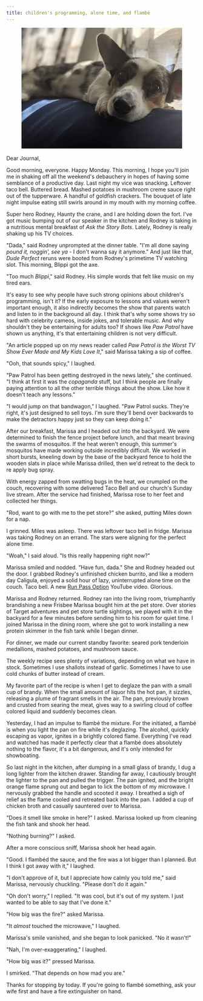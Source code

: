 ```yaml
---
title: children's programming, alone time, and flambé
---
```


<figure>
  <a href="/images/banners/2020-07-27.jpg">
    <img alt="banner" src="/images/banners/2020-07-27.jpg"/>
  </a>
</figure>

Dear Journal,

Good morning, everyone.  Happy Monday.  This morning, I hope you'll
join me in shaking off all the weekend's debauchery in hopes of having
some semblance of a productive day.  Last night my vice was snacking.
Leftover taco bell.  Buttered bread.  Mashed potatoes in mushroom
creme sauce right out of the tupperware.  A handful of goldfish
crackers.  The bouquet of late night impulse eating still swirls
around in my mouth with my morning coffee.

Super hero Rodney, Haunty the crane, and I are holding down the fort.
I've got music bumping out of our speaker in the kitchen and Rodney is
taking in a nutritious mental breakfast of _Ask the Story Bots_.
Lately, Rodney is really shaking up his TV choices.

"Dada," said Rodney unprompted at the dinner table.  "I'm all done
saying _pound it, noggin', see ya_ - I don't wanna say it anymore."
And just like that, _Dude Perfect_ reruns were booted from Rodney's
primetime TV watching slot.  This morning, Blippi got the axe.

"Too much _Blippi_," said Rodney.  His simple words that felt like
music on my tired ears.

It's easy to see why people have such strong opinions about children's
programming, isn't it?  If the early exposure to lessons and values
weren't important enough, it also indirectly becomes the show that
parents watch and listen to in the background all day.  I think that's
why some shows try so hard with celebrity cameos, inside jokes, and
tolerable music.  And why shouldn't they be entertaining for adults
too?  If shows like _Paw Patrol_ have shown us anything, it's that
entertaining children is not very difficult.

"An article popped up on my news reader called _Paw Patrol is the
Worst TV Show Ever Made and My Kids Love It_," said Marissa taking a
sip of coffee.

"Ooh, that sounds spicy," I laughed.

"Paw Patrol has been getting destroyed in the news lately," she
continued.  "I think at first it was the _copaganda_ stuff, but I
think people are finally paying attention to all the other terrible
things about the show.  Like how it doesn't teach any lessons."

"I would jump on that bandwagon," I laughed.  "Paw Patrol sucks.
They're right, it's just designed to sell toys.  I'm sure they'll bend
over backwards to make the detractors happy just so they can keep
doing it."

After our breakfast, Marissa and I headed out into the backyard.  We
were determined to finish the fence project before lunch, and that
meant braving the swarms of mosquitos.  If the heat weren't enough,
this summer's mosquitos have made working outside incredibly
difficult.  We worked in short bursts, kneeling down by the base of
the backyard fence to hold the wooden slats in place while Marissa
drilled, then we'd retreat to the deck to re apply bug spray.

With energy zapped from swatting bugs in the heat, we crumpled on the
couch, recovering with some delivered Taco Bell and our church's
Sunday live stream.  After the service had finished, Marissa rose to
her feet and collected her things.

"Rod, want to go with me to the pet store?" she asked, putting Miles
down for a nap.

I grinned.  Miles was asleep.  There was leftover taco bell in
fridge.  Marissa was taking Rodney on an errand.  The stars were
aligning for the perfect alone time.

"Woah," I said aloud.  "Is this really happening right now?"

Marissa smiled and nodded.  "Have fun, dada."  She and Rodney headed
out the door.  I grabbed Rodney's unfinished chicken burrito, and like
a modern day Caligula, enjoyed a solid hour of lazy, uninterrupted
alone time on the couch.  Taco bell.  A new [Run Pass Option] YouTube
video.  Glorious.

Marissa and Rodney returned.  Rodney ran into the living room,
triumphantly brandishing a new Frisbee Marissa bought him at the pet
store.  Over stories of Target adventures and pet store turtle
sightings, we played with it in the backyard for a few minutes before
sending him to his room for quiet time.  I joined Marissa in the
dining room, where she got to work installing a new protein skimmer in
the fish tank while I began dinner.

For dinner, we made our current standby favorite: seared pork
tenderloin medallions, mashed potatoes, and mushroom sauce.

The weekly recipe sees plenty of variations, depending on what we have
in stock.  Sometimes I use shallots instead of garlic.  Sometimes I
have to use cold chunks of butter instead of cream.

My favorite part of the recipe is when I get to deglaze the pan with a
small cup of brandy.  When the small amount of liquor hits the hot
pan, it sizzles, releasing a plume of fragrant smells in the air.  The
pan, previously brown and crusted from searing the meat, gives way to
a swirling cloud of coffee colored liquid and suddenly becomes clean.

Yesterday, I had an impulse to flambé the mixture.  For the initiated,
a flambé is when you light the pan on fire while it's deglazing.  The
alcohol, quickly escaping as vapor, ignites in a brightly colored
flame.  Everything I've read and watched has made it perfectly clear
that a flambé does absolutely nothing to the flavor, it's a bit
dangerous, and it's only intended for showboating.

So last night in the kitchen, after dumping in a small glass of
brandy, I dug a long lighter from the kitchen drawer.  Standing far
away, I cautiously brought the lighter to the pan and pulled the
trigger.  The pan ignited, and the bright orange flame sprung out and
began to lick the bottom of my microwave.  I nervously grabbed the
handle and scooted it away.  I breathed a sigh of relief as the flame
cooled and retreated back into the pan.  I added a cup of chicken
broth and casually sauntered over to Marissa.

"Does it smell like smoke in here?" I asked.  Marissa looked up from
cleaning the fish tank and shook her head.

"Nothing burning?" I asked.

After a more conscious sniff, Marissa shook her head again.

"Good.  I flambéd the sauce, and the fire was a lot bigger than I
planned.  But I think I got away with it," I laughed.

"I don't approve of it, but I appreciate how calmly you told me," said
Marissa, nervously chuckling.  "Please don't do it again."

"Oh don't worry," I replied.  "It was cool, but it's out of my system.
I just wanted to be able to say that I've done it."

"How big was the fire?" asked Marissa.

"It _almost_ touched the microwave," I laughed.

Marissa's smile vanished, and she began to look panicked.  "No it
wasn't!"

"Nah, I'm over-exaggerating," I laughed.

"How big was it?" pressed Marissa.

I smirked.  "That depends on how mad you are."

Thanks for stopping by today.  If you're going to flambé something,
ask your wife first and have a fire extinguisher on hand.

[Run Pass Option]: https://www.youtube.com/watch?v=0JUuuWhjk6A

